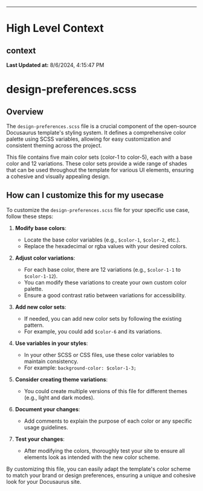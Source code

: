 

---
# High Level Context
## context
**Last Updated at:** 8/6/2024, 4:15:47 PM

# design-preferences.scss

## Overview

The `design-preferences.scss` file is a crucial component of the open-source Docusaurus template's styling system. It defines a comprehensive color palette using SCSS variables, allowing for easy customization and consistent theming across the project.

This file contains five main color sets (color-1 to color-5), each with a base color and 12 variations. These color sets provide a wide range of shades that can be used throughout the template for various UI elements, ensuring a cohesive and visually appealing design.

## How can I customize this for my usecase

To customize the `design-preferences.scss` file for your specific use case, follow these steps:

1. **Modify base colors**: 
   - Locate the base color variables (e.g., `$color-1`, `$color-2`, etc.).
   - Replace the hexadecimal or rgba values with your desired colors.

2. **Adjust color variations**:
   - For each base color, there are 12 variations (e.g., `$color-1-1` to `$color-1-12`).
   - You can modify these variations to create your own custom color palette.
   - Ensure a good contrast ratio between variations for accessibility.

3. **Add new color sets**:
   - If needed, you can add new color sets by following the existing pattern.
   - For example, you could add `$color-6` and its variations.

4. **Use variables in your styles**:
   - In your other SCSS or CSS files, use these color variables to maintain consistency.
   - For example: `background-color: $color-1-3;`

5. **Consider creating theme variations**:
   - You could create multiple versions of this file for different themes (e.g., light and dark modes).

6. **Document your changes**:
   - Add comments to explain the purpose of each color or any specific usage guidelines.

7. **Test your changes**:
   - After modifying the colors, thoroughly test your site to ensure all elements look as intended with the new color scheme.

By customizing this file, you can easily adapt the template's color scheme to match your brand or design preferences, ensuring a unique and cohesive look for your Docusaurus site.
